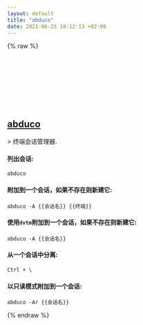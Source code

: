 ```yaml
---
layout: default
title: "abduco"
date: 2021-06-25 18:12:13 +02:00
---
```

{% raw %}
<h2 id="abduco">
  <a href="/zh/common/abduco.html">abduco</a> <a href="#abduco"><svg class="icon">
    <use href="/assets/images/unicode_sprite.svg#link" />
  </svg></a>
</h2>
> 终端会话管理器.

#### 列出会话:
```shell
abduco
```
#### 附加到一个会话，如果不存在则新建它:
```shell
abduco -A {{会话名}} {{终端}}
```
#### 使用`dvtm`附加到一个会话，如果不存在则新建它:
```shell
abduco -A {{会话名}}
```
#### 从一个会话中分离:
```shell
Ctrl + \
```
#### 以只读模式附加到一个会话:
```shell
abduco -Ar {{会话名}}
```
{% endraw %}
